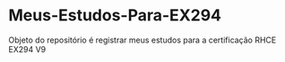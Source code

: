 # Meus-Estudos-Para-EX294
Objeto do repositório é registrar meus estudos para a certificação RHCE EX294 V9
